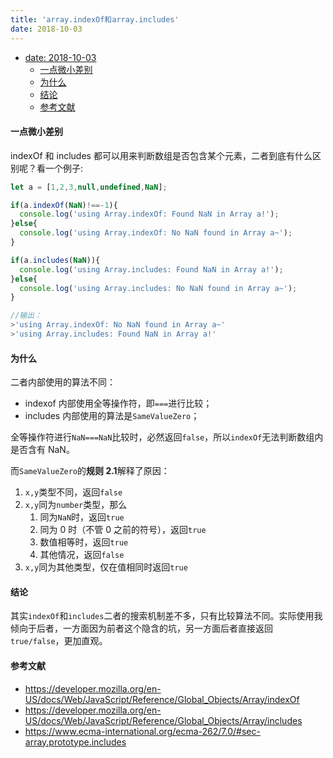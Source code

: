 ```yaml
---
title: 'array.indexOf和array.includes'
date: 2018-10-03
---
```


- [date: 2018-10-03](#date-2018-10-03)
    - [一点微小差别](#一点微小差别)
    - [为什么](#为什么)
    - [结论](#结论)
    - [参考文献](#参考文献)

#### 一点微小差别

indexOf 和 includes 都可以用来判断数组是否包含某个元素，二者到底有什么区别呢？看一个例子:

```JavaScript
let a = [1,2,3,null,undefined,NaN];

if(a.indexOf(NaN)!==-1){
  console.log('using Array.indexOf: Found NaN in Array a!');
}else{
  console.log('using Array.indexOf: No NaN found in Array a~');
}

if(a.includes(NaN)){
  console.log('using Array.includes: Found NaN in Array a!');
}else{
  console.log('using Array.includes: No NaN found in Array a~');
}

//输出：
>'using Array.indexOf: No NaN found in Array a~'
>'using Array.includes: Found NaN in Array a!'
```

#### 为什么

二者内部使用的算法不同：

- indexof 内部使用全等操作符，即`===`进行比较；
- includes 内部使用的算法是`SameValueZero`；

全等操作符进行`NaN===NaN`比较时，必然返回`false`，所以`indexOf`无法判断数组内是否含有 NaN。

而`SameValueZero`的**规则 2.1**解释了原因：

1. `x,y`类型不同，返回`false`
2. `x,y`同为`number`类型，那么
   1. 同为`NaN`时，返回`true`
   2. 同为 0 时（不管 0 之前的符号），返回`true`
   3. 数值相等时，返回`true`
   4. 其他情况，返回`false`
3. `x,y`同为其他类型，仅在值相同时返回`true`

#### 结论

其实`indexOf`和`includes`二者的搜索机制差不多，只有比较算法不同。实际使用我倾向于后者，一方面因为前者这个隐含的坑，另一方面后者直接返回`true/false`，更加直观。

#### 参考文献

- https://developer.mozilla.org/en-US/docs/Web/JavaScript/Reference/Global_Objects/Array/indexOf
- https://developer.mozilla.org/en-US/docs/Web/JavaScript/Reference/Global_Objects/Array/includes
- https://www.ecma-international.org/ecma-262/7.0/#sec-array.prototype.includes

